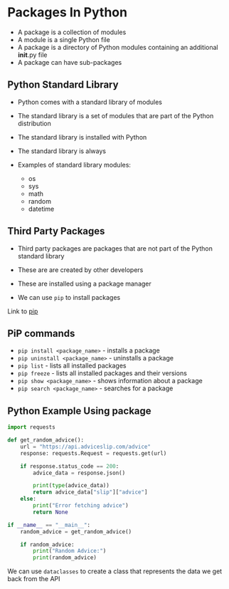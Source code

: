 # Packages In Python

- A package is a collection of modules
- A module is a single Python file
- A package is a directory of Python modules containing an additional __init__.py file
- A package can have sub-packages

## Python Standard Library
- Python comes with a standard library of modules
- The standard library is a set of modules that are part of the Python distribution
- The standard library is installed with Python
- The standard library is always 

- Examples of standard library modules:
    - os
    - sys
    - math
    - random
    - datetime
    

## Third Party Packages

- Third party packages are packages that are not part of the Python standard library
- These are are created by other developers
- These are installed using a package manager

- We can use `pip` to install packages

Link to [pip](https://pypi.org/project/pip/)

## PiP commands
- `pip install <package_name>` - installs a package
- `pip uninstall <package_name>` - uninstalls a package
- `pip list` - lists all installed packages
- `pip freeze` - lists all installed packages and their versions
- `pip show <package_name>` - shows information about a package
- `pip search <package_name>` - searches for a package



## Python Example Using package

```python
import requests

def get_random_advice():
    url = "https://api.adviceslip.com/advice"
    response: requests.Request = requests.get(url)

    if response.status_code == 200:
        advice_data = response.json()

        print(type(advice_data))
        return advice_data["slip"]["advice"]
    else:
        print("Error fetching advice")
        return None

if __name__ == "__main__":
    random_advice = get_random_advice()

    if random_advice:
        print("Random Advice:")
        print(random_advice)

```

We can use `dataclasses` to create a class that represents the data we get back from the API